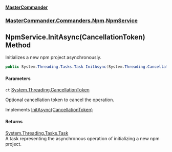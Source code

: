 #### [MasterCommander](MasterCommander.md 'MasterCommander')
### [MasterCommander.Commanders.Npm](MasterCommander.Commanders.Npm.md 'MasterCommander.Commanders.Npm').[NpmService](NpmService.md 'MasterCommander.Commanders.Npm.NpmService')

## NpmService.InitAsync(CancellationToken) Method

Initializes a new npm project asynchronously.

```csharp
public System.Threading.Tasks.Task InitAsync(System.Threading.CancellationToken ct=default(System.Threading.CancellationToken));
```
#### Parameters

<a name='MasterCommander.Commanders.Npm.NpmService.InitAsync(System.Threading.CancellationToken).ct'></a>

`ct` [System.Threading.CancellationToken](https://docs.microsoft.com/en-us/dotnet/api/System.Threading.CancellationToken 'System.Threading.CancellationToken')

Optional cancellation token to cancel the operation.

Implements [InitAsync(CancellationToken)](INpmService.InitAsync(CancellationToken).md 'MasterCommander.Commanders.Npm.INpmService.InitAsync(System.Threading.CancellationToken)')

#### Returns
[System.Threading.Tasks.Task](https://docs.microsoft.com/en-us/dotnet/api/System.Threading.Tasks.Task 'System.Threading.Tasks.Task')  
A task representing the asynchronous operation of initializing a new npm project.